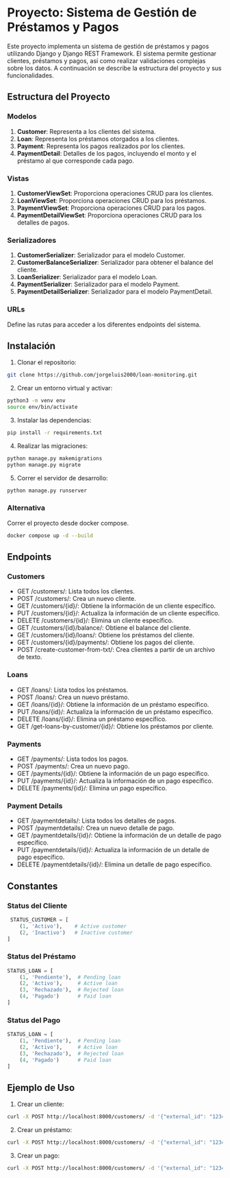 # Proyecto: Sistema de Gestión de Préstamos y Pagos

Este proyecto implementa un sistema de gestión de préstamos y pagos utilizando Django y Django REST Framework. El sistema permite gestionar clientes, préstamos y pagos, así como realizar validaciones complejas sobre los datos. A continuación se describe la estructura del proyecto y sus funcionalidades.

## Estructura del Proyecto

### Modelos

1. **Customer**: Representa a los clientes del sistema.
2. **Loan**: Representa los préstamos otorgados a los clientes.
3. **Payment**: Representa los pagos realizados por los clientes.
4. **PaymentDetail**: Detalles de los pagos, incluyendo el monto y el préstamo al que corresponde cada pago.

### Vistas

1. **CustomerViewSet**: Proporciona operaciones CRUD para los clientes.
2. **LoanViewSet**: Proporciona operaciones CRUD para los préstamos.
3. **PaymentViewSet**: Proporciona operaciones CRUD para los pagos.
4. **PaymentDetailViewSet**: Proporciona operaciones CRUD para los detalles de pagos.

### Serializadores

1. **CustomerSerializer**: Serializador para el modelo Customer.
2. **CustomerBalanceSerializer**: Serializador para obtener el balance del cliente.
3. **LoanSerializer**: Serializador para el modelo Loan.
4. **PaymentSerializer**: Serializador para el modelo Payment.
5. **PaymentDetailSerializer**: Serializador para el modelo PaymentDetail.

### URLs

Define las rutas para acceder a los diferentes endpoints del sistema.

## Instalación

1. Clonar el repositorio:

```bash
git clone https://github.com/jorgeluis2000/loan-monitoring.git
```

2. Crear un entorno virtual y activar:
```bash
python3 -m venv env
source env/bin/activate
```

3. Instalar las dependencias:

```bash
pip install -r requirements.txt
```

4. Realizar las migraciones:

```bash
python manage.py makemigrations
python manage.py migrate
```

5. Correr el servidor de desarrollo:

```bash
python manage.py runserver
```

### Alternativa

Correr el proyecto desde docker compose.

```bash
docker compose up -d --build
```

## Endpoints
### Customers
 - GET /customers/: Lista todos los clientes.
 - POST /customers/: Crea un nuevo cliente.
 - GET /customers/{id}/: Obtiene la información de un cliente específico.
 - PUT /customers/{id}/: Actualiza la información de un cliente específico.
 - DELETE /customers/{id}/: Elimina un cliente específico.
 - GET /customers/{id}/balance/: Obtiene el balance del cliente.
 - GET /customers/{id}/loans/: Obtiene los préstamos del cliente.
 - GET /customers/{id}/payments/: Obtiene los pagos del cliente.
 - POST /create-customer-from-txt/: Crea clientes a partir de un archivo de texto.
### Loans
 - GET /loans/: Lista todos los préstamos.
 - POST /loans/: Crea un nuevo préstamo.
 - GET /loans/{id}/: Obtiene la información de un préstamo específico.
 - PUT /loans/{id}/: Actualiza la información de un préstamo específico.
 - DELETE /loans/{id}/: Elimina un préstamo específico.
 - GET /get-loans-by-customer/{id}/: Obtiene los préstamos por cliente.
### Payments
 - GET /payments/: Lista todos los pagos.
 - POST /payments/: Crea un nuevo pago.
 - GET /payments/{id}/: Obtiene la información de un pago específico.
 - PUT /payments/{id}/: Actualiza la información de un pago específico.
 - DELETE /payments/{id}/: Elimina un pago específico.
### Payment Details
 - GET /paymentdetails/: Lista todos los detalles de pagos.
 - POST /paymentdetails/: Crea un nuevo detalle de pago.
 - GET /paymentdetails/{id}/: Obtiene la información de un detalle de pago específico.
 - PUT /paymentdetails/{id}/: Actualiza la información de un detalle de pago específico.
 - DELETE /paymentdetails/{id}/: Elimina un detalle de pago específico.

## Constantes

### Status del Cliente

```python
 STATUS_CUSTOMER = [
    (1, 'Activo'),    # Active customer
    (2, 'Inactivo')   # Inactive customer
]
```

### Status del Préstamo

```python
STATUS_LOAN = [
    (1, 'Pendiente'),  # Pending loan
    (2, 'Activo'),     # Active loan
    (3, 'Rechazado'),  # Rejected loan
    (4, 'Pagado')      # Paid loan
]
```

### Status del Pago

```python
STATUS_LOAN = [
    (1, 'Pendiente'),  # Pending loan
    (2, 'Activo'),     # Active loan
    (3, 'Rechazado'),  # Rejected loan
    (4, 'Pagado')      # Paid loan
]
```

## Ejemplo de Uso

1. Crear un cliente:

```bash
curl -X POST http://localhost:8000/customers/ -d '{"external_id": "12345", "score": 750}'
```

2. Crear un préstamo:

```bash
curl -X POST http://localhost:8000/customers/ -d '{"external_id": "12345", "score": 750}'
```

3. Crear un pago:

```bash
curl -X POST http://localhost:8000/customers/ -d '{"external_id": "12345", "score": 750}'
```